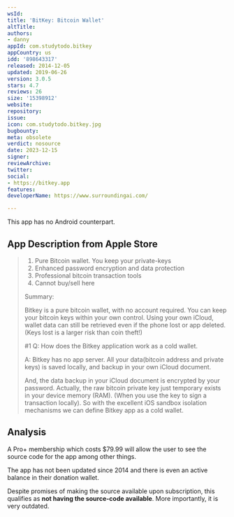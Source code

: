 ```yaml
---
wsId: 
title: 'BitKey: Bitcoin Wallet'
altTitle: 
authors:
- danny
appId: com.studytodo.bitkey
appCountry: us
idd: '898643317'
released: 2014-12-05
updated: 2019-06-26
version: 3.0.5
stars: 4.7
reviews: 26
size: '15398912'
website: 
repository: 
issue: 
icon: com.studytodo.bitkey.jpg
bugbounty: 
meta: obsolete
verdict: nosource
date: 2023-12-15
signer: 
reviewArchive: 
twitter: 
social:
- https://bitkey.app
features: 
developerName: https://www.surroundingai.com/

---
```


This app has no Android counterpart.

## App Description from Apple Store

> 1. Pure Bitcoin wallet. You keep your private-keys
> 2. Enhanced password encryption and data protection
> 3. Professional bitcoin transaction tools
> 4. Cannot buy/sell here
>
> Summary:
>
> Bitkey is a pure bitcoin wallet, with no account required. You can keep your bitcoin keys within your own control. Using your own iCloud, wallet data can still be retrieved even if the phone lost or app deleted. (Keys lost is a larger risk than coin theft!)
>
> #1 Q: How does the Bitkey application work as a cold wallet.
>
> A: Bitkey has no app server. All your data(bitcoin address and private keys) is saved locally, and backup in your own iCloud document.
>
> And, the data backup in your iCloud document is encrypted by your password. Actually, the raw bitcoin private key just temporary exists in your device memory (RAM). (When you use the key to sign a transaction locally). So with the excellent iOS sandbox isolation mechanisms we can define Bitkey app as a cold wallet.

## Analysis 

A Pro+ membership which costs $79.99 will allow the user to see the source code for the app among other things.

The app has not been updated since 2014 and there is even an active balance in their donation wallet. 

Despite promises of making the source available upon subscription, this qualifies as **not having the source-code available**. More importantly, it is very outdated.

